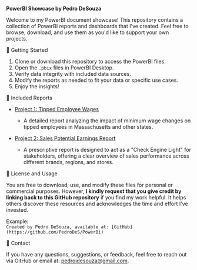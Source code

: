 **PowerBI Showcase by Pedro DeSouza**

Welcome to my PowerBI document showcase! This repository contains a collection of PowerBI reports and dashboards that I've created. Feel free to browse, download, and use them as you'd like to support your own projects.

🚀 Getting Started

1. Clone or download this repository to access the PowerBI files.
2. Open the `.pbix` files in PowerBI Desktop.
3. Verify data integrity with included data sources.
4. Modify the reports as needed to fit your data or specific use cases.
5. Enjoy the insights!

💼 Included Reports

- [Project 1: Tipped Employee Wages](https://github.com/PedroDeS/PowerBi/blob/main/MA%20Ballot%20Questions/5%20Tipped%20Wage/Tipped%20Employee%20Wages.pdf)
  - A detailed report analyzing the impact of minimum wage changes on tipped employees in Massachusetts and other states.

- [Project 2: Sales Potential Earnings Report](https://github.com/PedroDeS/PowerBi/blob/main/Sales%20Potential%20Earnings%20Report/Sales%20Potential%20Earnings%20Report.pdf)
  - A prescriptive report is designed to act as a "Check Engine Light" for stakeholders, offering a clear overview of sales performance across different brands, regions, and stores.

    
📄 License and Usage

You are free to download, use, and modify these files for personal or commercial purposes. However, **I kindly request that you give credit by linking back to this GitHub repository** if you find my work helpful. It helps others discover these resources and acknowledges the time and effort I've invested.

Example:  
`Created by Pedro DeSouza, available at: [GitHub](https://github.com/PedroDeS/PowerBi)`

📝 Contact

If you have any questions, suggestions, or feedback, feel free to reach out via GitHub or email at: pedrojdesouza@gmail.com.
